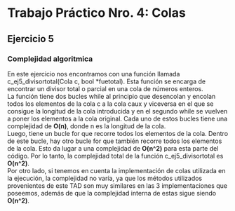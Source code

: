 # Trabajo Práctico Nro. 4: Colas

## Ejercicio 5
### Complejidad algoritmica
En este ejercicio nos encontramos con una función llamada c_ej5_divisortotal(Cola c, bool *fuetotal). Esta función se encarga de encontrar un divisor total o parcial en una cola de números enteros.<br>
La función tiene dos bucles while al principio que desencolan y encolan todos los elementos de la cola c a la cola caux y viceversa en el que se consigue la longitud de la cola introducida y en el segundo while se vuelven a poner los elementos a la cola original. Cada uno de estos bucles tiene una complejidad de **O(n)**, donde n es la longitud de la cola.<br>
Luego, tiene un bucle for que recorre todos los elementos de la cola. Dentro de este bucle, hay otro bucle for que también recorre todos los elementos de la cola. Esto da lugar a una complejidad de **O(n^2)** para esta parte del código.
Por lo tanto, la complejidad total de la función c_ej5_divisortotal es **O(n^2)**.<br>
Por otro lado, si tenemos en cuenta la implementación de colas utilizada en la ejecución, la complejidad no varía, ya que los métodos utilizados provenientes de este TAD son muy similares en las 3 implementaciones que poseemos, además de que la complejidad interna de estas sigue siendo 
**O(n^2)**.